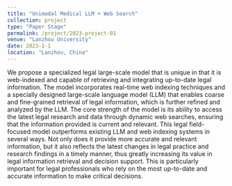 ```yaml
---
title: "Unimodal Medical LLM + Web Search"
collection: project
type: "Paper Stage"
permalink: /project/2023-project-01
venue: "Lanzhou University"
date: 2023-1-1
location: "Lanzhou, China"
---
```


We propose a specialized legal large-scale model that is unique in that it is web-indexed and capable of retrieving and integrating up-to-date legal information. The model incorporates real-time web indexing techniques and a specially designed large-scale language model (LLM) that enables coarse and fine-grained retrieval of legal information, which is further refined and analyzed by the LLM. The core strength of the model is its ability to access the latest legal research and data through dynamic web searches, ensuring that the information provided is current and relevant. This legal field-focused model outperforms existing LLM and web indexing systems in several ways. Not only does it provide more accurate and relevant information, but it also reflects the latest changes in legal practice and research findings in a timely manner, thus greatly increasing its value in legal information retrieval and decision support. This is particularly important for legal professionals who rely on the most up-to-date and accurate information to make critical decisions.
